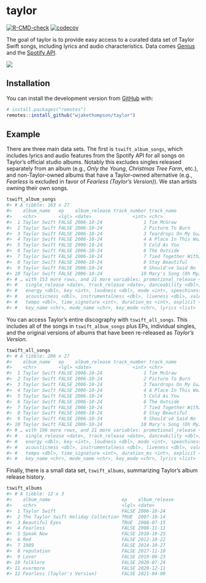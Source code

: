 
<!-- README.md is generated from README.Rmd. Please edit that file -->

# taylor

<!-- badges: start -->

[![R-CMD-check](https://github.com/wjakethompson/taylor/workflows/R-CMD-check/badge.svg)](https://github.com/wjakethompson/taylor/actions)
[![codecov](https://codecov.io/gh/wjakethompson/taylor/branch/main/graph/badge.svg?token=TECvfoOYHh)](https://codecov.io/gh/wjakethompson/taylor)
<!-- badges: end -->

The goal of taylor is to provide easy access to a curated data set of
Taylor Swift songs, including lyrics and audio characteristics. Data
comes [Genius](https://genius.com/artists/Taylor-swift) and the [Spotify
API](https://open.spotify.com/artist/06HL4z0CvFAxyc27GXpf02).

![](https://media.giphy.com/media/2tg4k9pXNcGi7kZ9Pz/giphy.gif)

## Installation

You can install the development version from
[GitHub](https://github.com/) with:

``` r
# install.packages("remotes")
remotes::install_github("wjakethompson/taylor")
```

## Example

There are three main data sets. The first is `tswift_album_songs`, which
includes lyrics and audio features from the Spotify API for all songs on
Taylor’s official studio albums. Notably this excludes singles released
separately from an album (e.g., *Only the Young*, *Christmas Tree Farm*,
etc.), and non-Taylor-owned albums that have a Taylor-owned alternative
(e.g., *Fearless* is excluded in favor of *Fearless (Taylor’s
Version)*). We stan artists owning their own songs.

``` r
tswift_album_songs
#> # A tibble: 163 x 27
#>    album_name   ep    album_release track_number track_name          bonus_track
#>    <chr>        <lgl> <date>               <int> <chr>               <lgl>      
#>  1 Taylor Swift FALSE 2006-10-24               1 Tim McGraw          FALSE      
#>  2 Taylor Swift FALSE 2006-10-24               2 Picture To Burn     FALSE      
#>  3 Taylor Swift FALSE 2006-10-24               3 Teardrops On My Gu… FALSE      
#>  4 Taylor Swift FALSE 2006-10-24               4 A Place In This Wo… FALSE      
#>  5 Taylor Swift FALSE 2006-10-24               5 Cold As You         FALSE      
#>  6 Taylor Swift FALSE 2006-10-24               6 The Outside         FALSE      
#>  7 Taylor Swift FALSE 2006-10-24               7 Tied Together With… FALSE      
#>  8 Taylor Swift FALSE 2006-10-24               8 Stay Beautiful      FALSE      
#>  9 Taylor Swift FALSE 2006-10-24               9 Should've Said No   FALSE      
#> 10 Taylor Swift FALSE 2006-10-24              10 Mary's Song (Oh My… FALSE      
#> # … with 153 more rows, and 21 more variables: promotional_release <date>,
#> #   single_release <date>, track_release <date>, danceability <dbl>,
#> #   energy <dbl>, key <int>, loudness <dbl>, mode <int>, speechiness <dbl>,
#> #   acousticness <dbl>, instrumentalness <dbl>, liveness <dbl>, valence <dbl>,
#> #   tempo <dbl>, time_signature <int>, duration_ms <int>, explicit <lgl>,
#> #   key_name <chr>, mode_name <chr>, key_mode <chr>, lyrics <list>
```

You can access Taylor’s entire discography with `tswift_all_songs`. This
includes all of the songs in `tswift_album_songs` plus EPs, individual
singles, and the original versions of albums that have been re-released
as *Taylor’s Version*.

``` r
tswift_all_songs
#> # A tibble: 206 x 27
#>    album_name   ep    album_release track_number track_name          bonus_track
#>    <chr>        <lgl> <date>               <int> <chr>               <lgl>      
#>  1 Taylor Swift FALSE 2006-10-24               1 Tim McGraw          FALSE      
#>  2 Taylor Swift FALSE 2006-10-24               2 Picture To Burn     FALSE      
#>  3 Taylor Swift FALSE 2006-10-24               3 Teardrops On My Gu… FALSE      
#>  4 Taylor Swift FALSE 2006-10-24               4 A Place In This Wo… FALSE      
#>  5 Taylor Swift FALSE 2006-10-24               5 Cold As You         FALSE      
#>  6 Taylor Swift FALSE 2006-10-24               6 The Outside         FALSE      
#>  7 Taylor Swift FALSE 2006-10-24               7 Tied Together With… FALSE      
#>  8 Taylor Swift FALSE 2006-10-24               8 Stay Beautiful      FALSE      
#>  9 Taylor Swift FALSE 2006-10-24               9 Should've Said No   FALSE      
#> 10 Taylor Swift FALSE 2006-10-24              10 Mary's Song (Oh My… FALSE      
#> # … with 196 more rows, and 21 more variables: promotional_release <date>,
#> #   single_release <date>, track_release <date>, danceability <dbl>,
#> #   energy <dbl>, key <int>, loudness <dbl>, mode <int>, speechiness <dbl>,
#> #   acousticness <dbl>, instrumentalness <dbl>, liveness <dbl>, valence <dbl>,
#> #   tempo <dbl>, time_signature <int>, duration_ms <int>, explicit <lgl>,
#> #   key_name <chr>, mode_name <chr>, key_mode <chr>, lyrics <list>
```

Finally, there is a small data set, `tswift_albums`, summarizing
Taylor’s album release history.

``` r
tswift_albums
#> # A tibble: 12 x 3
#>    album_name                          ep    album_release
#>    <chr>                               <lgl> <date>       
#>  1 Taylor Swift                        FALSE 2006-10-24   
#>  2 The Taylor Swift Holiday Collection TRUE  2007-10-14   
#>  3 Beautiful Eyes                      TRUE  2008-07-15   
#>  4 Fearless                            FALSE 2008-11-11   
#>  5 Speak Now                           FALSE 2010-10-25   
#>  6 Red                                 FALSE 2012-10-22   
#>  7 1989                                FALSE 2014-10-27   
#>  8 reputation                          FALSE 2017-11-10   
#>  9 Lover                               FALSE 2019-08-23   
#> 10 folklore                            FALSE 2020-07-24   
#> 11 evermore                            FALSE 2020-12-11   
#> 12 Fearless (Taylor's Version)         FALSE 2021-04-09
```
